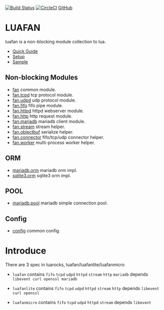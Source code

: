[![Build Status](https://travis-ci.org/luafan/luafan.svg?branch=master)](https://travis-ci.org/luafan/luafan)
[![CircleCI](https://circleci.com/gh/luafan/luafan.svg?style=svg)](https://circleci.com/gh/luafan/luafan)
[GitHub](https://github.com/luafan/luafan)

# LUAFAN

luafan is a non-blocking module collection to lua.

* [Quick Guide](guide.md)
* [Setup](setup.md)
* [Sample](sample.md)

## Non-blocking Modules
* [fan](api/fan.md) common module.
* [fan.tcpd](api/tcpd.md) tcp protocol module.
* [fan.udpd](api/udpd.md) udp protocol module.
* [fan.fifo](api/fifo.md) fifo pipe module.
* [fan.httpd](api/httpd.md) httpd webserver module.
* [fan.http](api/http.md) http request module.
* [fan.mariadb](api/mariadb.md) mariadb client module.
* [fan.stream](api/stream.md) stream helper.
* [fan.objectbuf](api/objectbuf.md) serialize helper.
* [fan.connector](api/connector.md) fifo/tcp/udp connector helper.
* [fan.worker](api/worker.md) multi-process worker helper.

## ORM
* [mariadb.orm](api/mariadb_orm.md) mariadb orm impl.
* [sqlite3.orm](api/sqlite3_orm.md) sqlite3 orm impl.

## POOL
* [mariadb.pool](api/mariadb_pool.md) mariadb simple connection pool.

## Config
* [config](api/config.md) common config.

Introduce
=========

There are 3 spec in luarocks, luafan/luafanlite/luafanmicro

* `luafan` contains `fifo` `tcpd` `udpd` `httpd` `stream` `http` `mariadb` depends `libevent curl openssl mariadb`

* `luafanlite` contains `fifo` `tcpd` `udpd` `httpd` `stream` `http` depends `libevent curl openssl`

* `luafanmicro` contains `fifo` `tcpd` `udpd` `httpd` `stream` depends `libevent`
